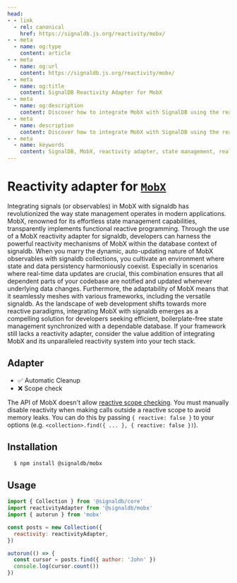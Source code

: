 ```yaml
---
head:
- - link
  - rel: canonical
    href: https://signaldb.js.org/reactivity/mobx/
- - meta
  - name: og:type
    content: article
- - meta
  - name: og:url
    content: https://signaldb.js.org/reactivity/mobx/
- - meta
  - name: og:title
    content: SignalDB Reactivity Adapter for MobX
- - meta
  - name: og:description
    content: Discover how to integrate MobX with SignalDB using the reactivity adapter for seamless reactive database integration.
- - meta
  - name: description
    content: Discover how to integrate MobX with SignalDB using the reactivity adapter for seamless reactive database integration.
- - meta
  - name: keywords
    content: SignalDB, MobX, reactivity adapter, state management, real-time updates, observables, JavaScript, TypeScript, MobX integration, SignalDB collections, dynamic reactivity
---
```

# Reactivity adapter for [`MobX`](https://mobx.js.org/)

Integrating signals (or observables) in MobX with signaldb has revolutionized the way state management operates in modern applications. MobX, renowned for its effortless state management capabilities, transparently implements functional reactive programming. Through the use of a MobX reactivity adapter for signaldb, developers can harness the powerful reactivity mechanisms of MobX within the database context of signaldb. When you marry the dynamic, auto-updating nature of MobX observables with signaldb collections, you cultivate an environment where state and data persistency harmoniously coexist. Especially in scenarios where real-time data updates are crucial, this combination ensures that all dependent parts of your codebase are notified and updated whenever underlying data changes. Furthermore, the adaptability of MobX means that it seamlessly meshes with various frameworks, including the versatile signaldb. As the landscape of web development shifts towards more reactive paradigms, integrating MobX with signaldb emerges as a compelling solution for developers seeking efficient, boilerplate-free state management synchronized with a dependable database. If your framework still lacks a reactivity adapter, consider the value addition of integrating MobX and its unparalleled reactivity system into your tech stack.

## Adapter

* ✅ Automatic Cleanup
* ❌ Scope check

The API of MobX doesn't allow [reactive scope checking](/reactivity/#reactivity-libraries).
You must manually disable reactivity when making calls outside a reactive scope to avoid memory leaks. You can do this by passing `{ reactive: false }` to your options (e.g. `<collection>.find({ ... }, { reactive: false })`).

## Installation

```bash
  $ npm install @signaldb/mobx
```

## Usage

```js
import { Collection } from '@signaldb/core'
import reactivityAdapter from '@signaldb/mobx'
import { autorun } from 'mobx'

const posts = new Collection({
  reactivity: reactivityAdapter,
})

autorun(() => {
  const cursor = posts.find({ author: 'John' })
  console.log(cursor.count())
})
```
